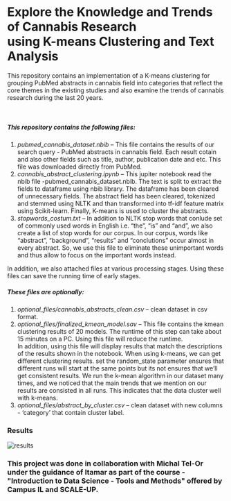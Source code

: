  # Explore the Knowledge and Trends of Cannabis Research </br> using K-means Clustering and Text Analysis

<p>
This repository contains an implementation of a K-means clustering for grouping PubMed abstracts in cannabis field into categories that reflect the core themes in the existing studies and also examine the trends of cannabis research during the last 20 years.
</p>

<p>
  
</br>

##### This repository contains the following files:
1. <i>pubmed_cannabis_dataset.nbib</i> – This file contains the results of our search query - PubMed abstracts in cannabis field. Each result cotain and also other fields such as title, author, publication date and etc. This file was downloaded directly from PubMed.</br>
2. <i>cannabis_abstract_clustering.ipynb</i> – This jupiter notebook read the nbib file -pubmed_cannabis_dataset.nbib. The text is split to extract the fields to dataframe using nbib library. The dataframe has been cleared of unnecessary fields. The abstract field has been cleared, tokenized and stemmed using NLTK and than transformed into tf-idf feature matrix using Scikit-learn. Finally, K-means is used to cluster the abstracts.</br>
3. <i>stopwords_costum.txt</i> – In addition to NLTK stop words that conlude set of commonly used words in English i.e. “the”, “is” and “and”, we also create a list of stop words for our corpus. In our corpus, words like “abstract”, “background”, “results” and “conclutions”  occur almost in every abstract. So, we use this file to eliminate these unimportant words and thus allow to focus on the important words instead.
</p>

<p>
In addition, we also attached files at various processing stages. Using these files can save the running time of early stages.</br>

##### These files are optionally:
1. <i>optional_files/cannabis_abstracts_clean.csv</i> – clean dataset in csv format.</br>
2. <i>optional_files/finalized_kmean_model.sav</i> – This file contains the kmean clustering results of 20 models. The runtime of this step can take about 15 minutes on a PC. Using this file will reduce the runtime. </br>
In addition, using this file will display results that match the descriptions of the results shown in the notebook. When using k-means, we can get different clustering results. set the random_state parameter ensures that different runs will start at the same points but its not ensures that we’ll get consistent results. We run the k-mean algorithm in our dataset many times, and we noticed that the main trends that we mention on our results are consisted in all runs. This indicates that the data cluster well with k-means.
3. <i>optional_files/abstract_by_cluster.csv</i> – clean dataset with new columns - ‘category’ that contain cluster label.</br>
</p>

### Results

![results](https://user-images.githubusercontent.com/86192942/122892798-61ffdc80-d34e-11eb-9298-4f449b3027d9.PNG)

### This project was done in collaboration with Michal Tel-Or under the guidance of Itamar as part of the course - "Introduction to Data Science - Tools and Methods" offered by Campus IL and SCALE-UP.
